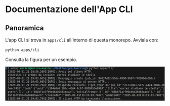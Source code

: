 # Documentazione dell'App CLI
## Panoramica

L'app CLI si trova in `apps/cli` all'interno di questa monorepo. Avviala con:

```bash
python apps/cli
```

Consulta la figura per un esempio.

![alt text](cli-screenshot.png)